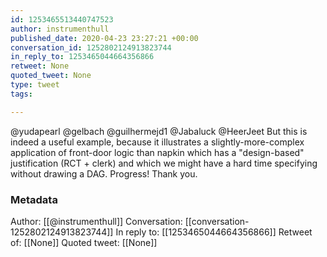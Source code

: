 ```yaml
---
id: 1253465513440747523
author: instrumenthull
published_date: 2020-04-23 23:27:21 +00:00
conversation_id: 1252802124913823744
in_reply_to: 1253465044664356866
retweet: None
quoted_tweet: None
type: tweet
tags:

---
```


@yudapearl @gelbach @guilhermejd1 @Jabaluck @HeerJeet But this is indeed a useful example, because it illustrates a slightly-more-complex application of front-door logic than napkin which has a "design-based" justification (RCT + clerk) and which we might have a hard time specifying without drawing a DAG. Progress! Thank you.

### Metadata

Author: [[@instrumenthull]]
Conversation: [[conversation-1252802124913823744]]
In reply to: [[1253465044664356866]]
Retweet of: [[None]]
Quoted tweet: [[None]]
